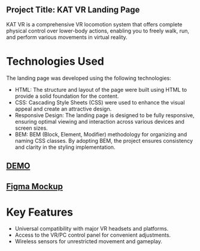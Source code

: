 ## Project Title: KAT VR Landing Page

KAT VR is a comprehensive VR locomotion system that offers complete physical control over lower-body actions, enabling you to freely walk, run, and perform various movements in virtual reality.

# Technologies Used

The landing page was developed using the following technologies:

- HTML: The structure and layout of the page were built using HTML to provide a solid foundation for the content.
- CSS: Cascading Style Sheets (CSS) were used to enhance the visual appeal and create an attractive design.
- Responsive Design: The landing page is designed to be fully responsive, ensuring optimal viewing and interaction across various devices and screen sizes.
- BEM: BEM (Block, Element, Modifier) methodology for organizing and naming CSS classes. By adopting BEM, the project ensures consistency and clarity in the styling implementation.

## [DEMO](https://nazariialieksieiev.github.io/KAT_VR_landing_page/)

## [Figma Mockup](https://www.figma.com/file/Blpg4iapsI7fRqJeSp6DvK/KatVR-_FE-students?node-id=1%3A370&mode=dev)

# Key Features

- Universal compatibility with major VR headsets and platforms.
- Access to the VR/PC control panel for convenient adjustments.
- Wireless sensors for unrestricted movement and gameplay.

